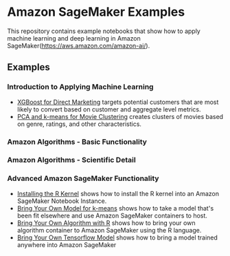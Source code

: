 # Amazon SageMaker Examples

This repository contains example notebooks that show how to apply machine learning and deep learning in Amazon SageMaker(https://aws.amazon.com/amazon-ai/).

## Examples

### Introduction to Applying Machine Learning

- [XGBoost for Direct Marketing](xgboost_direct_marketing) targets potential customers that are most likely to convert based on customer and aggregate level metrics.
- [PCA and k-means for Movie Clustering](pca_kmeans_movie_clustering) creates clusters of movies based on genre, ratings, and other characteristics.

### Amazon Algorithms - Basic Functionality

### Amazon Algorithms - Scientific Detail

### Advanced Amazon SageMaker Functionality

- [Installing the R Kernel](install_r_kernel) shows how to install the R kernel into an Amazon SageMaker Notebook Instance.
- [Bring Your Own Model for k-means](kmeans_bring_your_own_model) shows how to take a model that's been fit elsewhere and use Amazon SageMaker containers to host.
- [Bring Your Own Algorithm with R](r_bring_your_own) shows how to bring your own algorithm container to Amazon SageMaker using the R language.
- [Bring Your Own Tensorflow Model](sagemaker-python-sdk/tensorflow_iris_byom) shows how to bring a model trained anywhere into Amazon SageMaker
